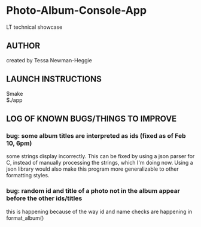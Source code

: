# Photo-Album-Console-App
LT technical showcase 

## AUTHOR
created by Tessa Newman-Heggie

## LAUNCH INSTRUCTIONS
$make  
$./app 

## LOG OF KNOWN BUGS/THINGS TO IMPROVE

### bug: some album titles are interpreted as ids (fixed as of Feb 10, 6pm)
some strings display incorrectly.
This can be fixed by using a json parser for C, instead of manually processing the strings, 
which I'm doing now. Using a json library would also make this program more generalizable to other formatting styles. 


### bug: random id and title of a photo not in the album appear before the other ids/titles
this is happening because of the way id and name checks are happening in format_album()



